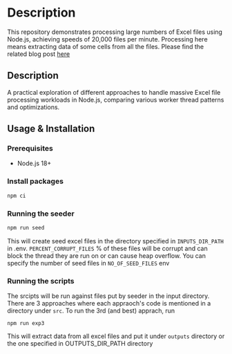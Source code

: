 # Description

This repository demonstrates  processing large numbers of Excel files using Node.js, achieving speeds of 20,000 files per minute. Processing here means extracting data of some cells from all the files. Please find the related blog post [here](https://example.com)

## Description

A practical exploration of different approaches to handle massive Excel file processing workloads in Node.js, comparing various worker thread patterns and optimizations.


## Usage & Installation

### Prerequisites
- Node.js 18+


### Install packages
```sh
npm ci
```

### Running the seeder 

```sh
npm run seed
```
This will create seed excel files in the directory specified in `INPUTS_DIR_PATH` in .env. `PERCENT_CORRUPT_FILES` % of these files will be corrupt and can block the thread they are run on or can cause heap overflow. You can specify the number of seed files in `NO_OF_SEED_FILES` env

### Running the scripts 

The srcipts will be run against files put by seeder in the input directory. There are 3 approaches where each appraoch's code is mentioned in a directory under `src`. 
To run the 3rd (and best) apprach, run

```
npm run exp3
```

This will extract data from all excel files and put it under `outputs` directory or the one specified in OUTPUTS_DIR_PATH directory
